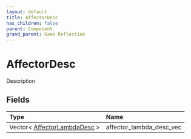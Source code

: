 ```yaml
---
layout: default
title: AffectorDesc
has_children: false
parent: Component
grand_parent: Game Reflection
---
```

# AffectorDesc
Description 

## Fields
| Type | Name |
|:-------------|:--------------|
| Vector< [AffectorLambdaDesc](/game-reflection/components/affector_lambda_desc.md) > | affector_lambda_desc_vec |
